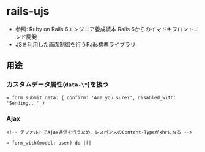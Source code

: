 # rails-ujs
- 参照: Ruby on Rails 6エンジニア養成読本 Rails 6からのイマドキフロントエンド開発
- JSを利用した画面制御を行うRails標準ライブラリ

## 用途
### カスタムデータ属性(`data-\*`)を扱う
```haml
= form.submit data: { confirm: 'Are you sure?', disabled_with: 'Sending...' }
```

### Ajax
```haml
<!-- デフォルトでAjax通信を行うため、レスポンスのContent-Typeがxhrになる -->

= form_with(model: user) do |f|
```
